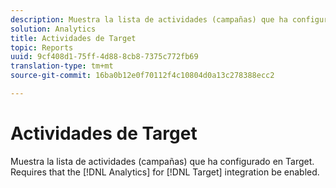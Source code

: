 ```yaml
---
description: Muestra la lista de actividades (campañas) que ha configurado en Target. Requiere que Analytics esté habilitado para la integración de Target.
solution: Analytics
title: Actividades de Target
topic: Reports
uuid: 9cf408d1-75ff-4d88-8cb8-7375c772fb69
translation-type: tm+mt
source-git-commit: 16ba0b12e0f70112f4c10804d0a13c278388ecc2

---
```



# Actividades de Target

Muestra la lista de actividades (campañas) que ha configurado en Target. Requires that the [!DNL Analytics] for [!DNL Target] integration be enabled.

